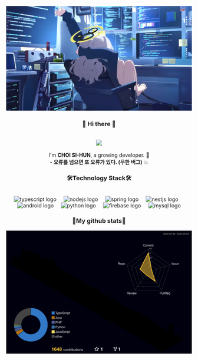 <div align="center">
  <img src="./header_background_image.jpg"/>
  
  <h3> 👋 Hi there 👋 </h3>
  <br>
  <a href="mailto:sihun.choi@email.rhya-network.kro.kr"><img src="https://img.shields.io/badge/MY EMAIL-EA4335?style=for-the-badge&logo=Gmail&logoColor=white"link=mailto:sihun.choi@email.rhya-network.kro.kr"/></a>
  <p>
    
  I'm <strong>CHOI SI-HUN</strong>, a growing developer. 🌱 <br>
  <strong>- 오류를 넘으면 또 오류가 있다. (무한 버그)</strong> 💥
  
  </p>
  <h3>🛠<strong>Technology Stack🛠</strong></h3>
  </br>
  
  <div align="center">
    <img src="https://img.shields.io/badge/TypeScript-3178C6?logo=typescript&logoColor=white&style=for-the-badge" height="40" alt="typescript logo"  />
    <img width="12" />
    <img src="https://img.shields.io/badge/Node.js-339933?logo=nodedotjs&logoColor=white&style=for-the-badge" height="40" alt="nodejs logo"  />
    <img width="12" />
    <img src="https://img.shields.io/badge/Spring-6DB33F?logo=spring&logoColor=black&style=for-the-badge" height="40" alt="spring logo"  />
    <img width="12" />
    <img src="https://img.shields.io/badge/NestJS-E0234E?logo=nestjs&logoColor=white&style=for-the-badge" height="40" alt="nestjs logo"  />
    <img width="12" />
    <img src="https://img.shields.io/badge/Android-3DDC84?logo=android&logoColor=black&style=for-the-badge" height="40" alt="android logo"  />
    <img width="12" />
    <img src="https://img.shields.io/badge/Python-3776AB?logo=python&logoColor=white&style=for-the-badge" height="40" alt="python logo"  />
    <img width="12" />
    <img src="https://img.shields.io/badge/Firebase-FFCA28?logo=firebase&logoColor=black&style=for-the-badge" height="40" alt="firebase logo"  />
    <img width="12" />
    <img src="https://img.shields.io/badge/MySQL-4479A1?logo=mysql&logoColor=white&style=for-the-badge" height="40" alt="mysql logo"  />
  </div>
    
  <h3>🧷<strong>My github stats</strong>🧷</h3>
  <img src="./profile-3d-contrib/profile-night-rainbow.svg" />
</div>

<!-- Version 1
<div align="center">
<img src="./header_background_image.jpg"/>
<h3> 👋 Hi there 👋 </h3>
<br>
<a href="mailto:sihun.choi@email.rhya-network.kro.kr"><img src="https://img.shields.io/badge/MY EMAIL-EA4335?style=for-the-badge&logo=Gmail&logoColor=white"link=mailto:sihun.choi@email.rhya-network.kro.kr"></img></a>

I'm <strong>CHOI SI-HUN</strong>, a growing developer. 🌱
<br>
<strong>- 오류를 넘으면 또 오류가 있다. (무한 버그)</strong> 💥
  </p>
  <h3 style="display: none;">🛠<strong>Technology Stack🛠</strong></h3>
  </br>
  
  <img src="https://img.shields.io/badge/.NET-512BD4?style=for-the-badge&logo=.NET&logoColor=white"/>
  <img src="https://img.shields.io/badge/Android-3DDC84?style=for-the-badge&logo=Android&logoColor=white"/>
  <img src="https://img.shields.io/badge/Java-007396?style=for-the-badge&logo=Java"/>
  
  </br>
  
  <img src="https://img.shields.io/badge/python-FFCA28?style=for-the-badge&logo=python&logoColor=white"/>
  <img src="https://img.shields.io/badge/rust-000000?style=for-the-badge&logo=rust"/>
  <img src="https://img.shields.io/badge/typescript-3178C6?style=for-the-badge&logo=typescript&logoColor=white"/>  
    
  </br>
    
  <img src="https://img.shields.io/badge/tsnode-339933?style=for-the-badge&logo=tsnode&logoColor=white"/>
  <img src="https://img.shields.io/badge/next.js-000000?style=for-the-badge&logo=next.js"/>
  <img src="https://img.shields.io/badge/nest.js-E0234E?style=for-the-badge&logo=nestjs"/>
    
  </br>
  <img src="https://img.shields.io/badge/Firebase-FFCA28?style=for-the-badge"/>
  <img src="https://img.shields.io/badge/Mariadb-003545?style=for-the-badge&logo=Mariadb">
    
  <h3>🧷<strong>My github stats</strong>🧷</h3>
  <img src="https://github-readme-stats.vercel.app/api/top-langs/?username=fkdldkRhya&layout=compact&theme=tokyonight" height="150vh" />
  <img src="https://github-readme-streak-stats.herokuapp.com/?user=fkdldkRhya&theme=tokyonight" height="150vh"/>
  
  </br>
   
  <img src="https://github-profile-summary-cards.vercel.app/api/cards/profile-details?username=fkdldkRhya&theme=nord_dark" width="660vw" />
</div>
-->

<!-- Version 2
<div align="center">
  <img src="./header_background_image.jpg"/>
  
  <h3> 👋 Hi there 👋 </h3>
  <br>
  <a href="mailto:sihun.choi@email.rhya-network.kro.kr"><img src="https://img.shields.io/badge/MY EMAIL-EA4335?style=for-the-badge&logo=Gmail&logoColor=white"link=mailto:sihun.choi@email.rhya-network.kro.kr"/></a>
  <p>
    
  I'm <strong>CHOI SI-HUN</strong>, a growing developer. 🌱 <br>
  <strong>- 오류를 넘으면 또 오류가 있다. (무한 버그)</strong> 💥
  
  </p>
  <h3>🛠<strong>Technology Stack🛠</strong></h3>
  </br>
  
  <img src="https://img.shields.io/badge/.NET-512BD4?style=for-the-badge&logo=.NET&logoColor=white"/>
  <img src="https://img.shields.io/badge/Android-3DDC84?style=for-the-badge&logo=Android&logoColor=white"/>
  <img src="https://img.shields.io/badge/Java-007396?style=for-the-badge&logo=Java"/>
  
  </br>
  
  <img src="https://img.shields.io/badge/python-FFCA28?style=for-the-badge&logo=python&logoColor=white"/>
  <img src="https://img.shields.io/badge/rust-000000?style=for-the-badge&logo=rust"/>
  <img src="https://img.shields.io/badge/typescript-3178C6?style=for-the-badge&logo=typescript&logoColor=white"/>  
    
  </br>
    
  <img src="https://img.shields.io/badge/tsnode-339933?style=for-the-badge&logo=tsnode&logoColor=white"/>
  <img src="https://img.shields.io/badge/next.js-000000?style=for-the-badge&logo=next.js"/>
  <img src="https://img.shields.io/badge/nest.js-E0234E?style=for-the-badge&logo=nestjs"/>
    
  </br>
  <img src="https://img.shields.io/badge/Firebase-FFCA28?style=for-the-badge"/>
  <img src="https://img.shields.io/badge/Mariadb-003545?style=for-the-badge&logo=Mariadb">
    
  <h3>🧷<strong>My github stats</strong>🧷</h3>
  <img src="./profile-3d-contrib/profile-night-rainbow.svg" />
</div>
-->
